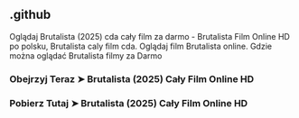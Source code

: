 ## .github

Oglądaj Brutalista (2025) cda cały film za darmo - Brutalista Film Online HD po polsku, Brutalista caly film cda. Oglądaj film Brutalista online. Gdzie można oglądać Brutalista filmy za Darmo

### Obejrzyj Teraz ➤ Brutalista (2025) Cały Film Online HD

### Pobierz Tutaj ➤ Brutalista (2025) Cały Film Online HD
